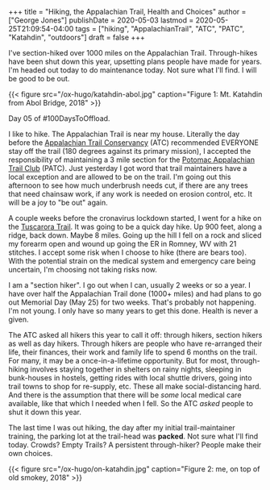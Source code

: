 +++
title = "Hiking, the Appalachian Trail, Health and Choices"
author = ["George Jones"]
publishDate = 2020-05-03
lastmod = 2020-05-25T21:09:54-04:00
tags = ["hiking", "AppalachianTrail", "ATC", "PATC", "Katahdin", "outdoors"]
draft = false
+++

I've section-hiked over 1000 miles on the Appalachian Trail.
Through-hikes have been shut down this year, upsetting plans
people have made for years. I'm headed out today to do maintenance
today.  Not sure what I'll find. I will be good to be out.

<a id="orgac4805e"></a>

{{< figure src="/ox-hugo/katahdin-abol.jpg" caption="Figure 1: Mt. Katahdin from Abol Bridge, 2018" >}}

Day 05 of #100DaysToOffload.

<!--more-->

I like to hike.  The Appalachian Trail is near my house.
Literally the day before the [Appalachian Trail Conservancy](http://www.appalachiantrail.org/) (ATC)
recommended EVERYONE stay off the trail (180 degrees against its
primary mission), I accepted the responsibility of maintaining a 3
mile section for the [Potomac Appalachian Trail Club](https://www.patc.net/) (PATC).  Just
yesterday I got word that trail maintainers have a local exception
and are allowed to be on the trail.  I'm going out this afternoon
to see how much underbrush needs cut, if there are any trees that
need chainsaw work, if any work is needed on erosion control, etc.
It will be a joy to "be out" again.

A couple weeks before the cronavirus lockdown started, I went for
a hike on the [Tuscarora Trail](https://www.hikethetuscarora.org/).  It was going to be a quick day
hike.  Up 900 feet, along a ridge, back down.  Maybe 8 miles.
Going up the hill I fell on a rock and sliced my forearm open and
wound up going the ER in Romney, WV with 21 stitches.  I accept some
risk when I choose to hike (there are bears too).  With the
potential strain on the medical system and emergency care being
uncertain, I'm choosing not taking risks now.

I am a "section hiker".  I go out when I can, usually 2 weeks or
so a year.  I have over half the Appalachian Trail done (1000+
miles) and had plans to go out Memorial Day (May 25) for two
weeks.  That's probably not happening.  I'm not young.  I only
have so many years to get this done.  Health is never a given.

The ATC asked all hikers this year to call it off: through hikers,
section hikers as well as day hikers.  Through hikers are people
who have re-arranged their life, their finances, their work and
family life to spend 6 months on the trail.  For many, it may be a
once-in-a-lifetime opportunity.  But for most, through-hiking
involves staying together in shelters on rainy nights, sleeping in
bunk-houses in hostels, getting rides with local shuttle drivers,
going into trail towns to shop for re-supply, etc.  These all make
social-distancing hard.  And there is the assumption that there
will be _some_ local medical care available, like that which I
needed when I fell.  So the ATC _asked_ people to shut it down
this year.

The last time I was out hiking, the day after my initial
trail-maintainer training, the parking lot at the trail-head was
**packed**.  Not sure what I'll find today.  Crowds?  Empty Trails?
A persistent through-hiker?  People make their own choices.

<a id="orga2a2826"></a>

{{< figure src="/ox-hugo/on-katahdin.jpg" caption="Figure 2: me, on top of old smokey, 2018" >}}
